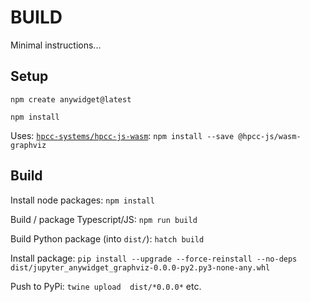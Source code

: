 # BUILD

Minimal instructions...

## Setup
`npm create anywidget@latest`

`npm install`

Uses: [`hpcc-systems/hpcc-js-wasm`](https://github.com/hpcc-systems/hpcc-js-wasm): `npm install --save @hpcc-js/wasm-graphviz`

## Build

Install node packages: `npm install`

Build / package Typescript/JS: `npm run build`

Build Python package (into `dist/`): `hatch build`

Install package: `pip install --upgrade --force-reinstall --no-deps dist/jupyter_anywidget_graphviz-0.0.0-py2.py3-none-any.whl`

Push to PyPi: `twine upload  dist/*0.0.0*` etc.
